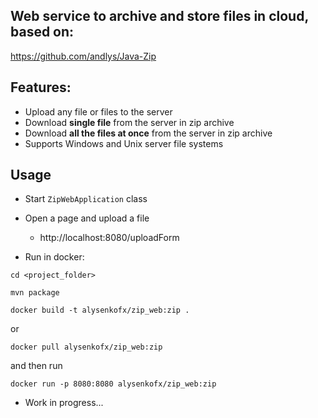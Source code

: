 ## Web service to archive and store files in cloud, based on:
https://github.com/andlys/Java-Zip

## Features:
- Upload any file or files to the server
- Download **single file** from the server in zip archive
- Download **all the files at once** from the server in zip archive
- Supports Windows and Unix server file systems 
## Usage

 - Start `ZipWebApplication` class

 - Open a page and upload a file

   - http://localhost:8080/uploadForm
 - Run in docker:

  `cd <project_folder>`

  `mvn package`

 `docker build -t alysenkofx/zip_web:zip .`

or

`docker pull alysenkofx/zip_web:zip`

and then run

 `docker run -p 8080:8080 alysenkofx/zip_web:zip`
 - Work in progress...